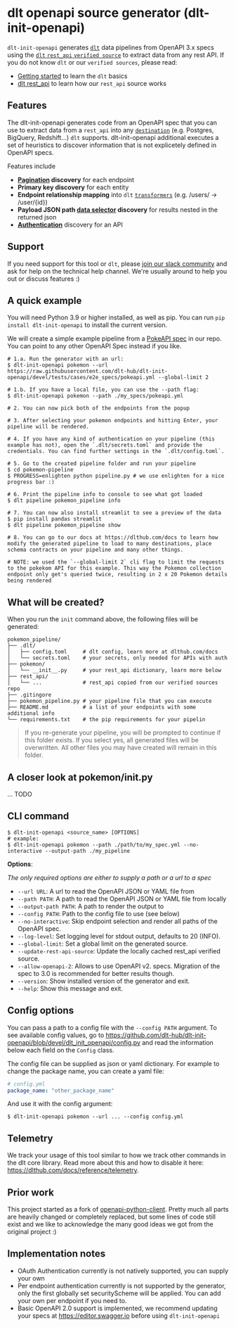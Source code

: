 # dlt openapi source generator (dlt-init-openapi)
`dlt-init-openapi` generates [`dlt`](https://dlthub.com/docs) data pipelines from OpenAPI 3.x specs using the [`dlt` `rest_api` `verified source`](https://dlthub.com/docs/dlt-ecosystem/verified-sources/rest_api) to extract data from any rest API. If you do not know `dlt` or our `verified sources`, please read:

* [Getting started](https://dlthub.com/docs/getting-started) to learn the `dlt` basics
* [dlt rest_api](https://dlthub.com/docs/dlt-ecosystem/verified-sources/rest_api) to learn how our `rest_api` source works


## Features
The dlt-init-openapi generates code from an OpenAPI spec that you can use to extract data from a `rest_api` into any [`destination`](https://dlthub.com/docs/dlt-ecosystem/destinations/) (e.g. Postgres, BigQuery, Redshift...) `dlt` supports. dlt-init-openapi additional executes a set of heuristics to discover information that is not explicetely defined in OpenAPI specs.

Features include

* **[Pagination](https://dlthub.com/docs/dlt-ecosystem/verified-sources/rest_api#pagination) discovery** for each endpoint
* **Primary key discovery** for each entity
* **Endpoint relationship mapping** into `dlt` [`transformers`](https://dlthub.com/docs/general-usage/resource#process-resources-with-dlttransformer) (e.g. /users/ -> /user/{id})
* **Payload JSON path [data selector](https://dlthub.com/docs/dlt-ecosystem/verified-sources/rest_api#data-selection) discovery** for results nested in the returned json
* **[Authentication](https://dlthub.com/docs/dlt-ecosystem/verified-sources/rest_api#authentication)** discovery for an API


## Support
If you need support for this tool or `dlt`, please [join our slack community](https://dlthub.com/community) and ask for help on the technical help channel. We're usually around to help you out or discuss features :)

## A quick example

You will need Python 3.9 or higher installed, as well as pip. You can run `pip install dlt-init-openapi` to install the current version.

We will create a simple example pipeline from a [PokeAPI spec](https://pokeapi.co/) in our repo. You can point to any other OpenAPI Spec instead if you like.

```console
# 1.a. Run the generator with an url:
$ dlt-init-openapi pokemon --url https://raw.githubusercontent.com/dlt-hub/dlt-init-openapi/devel/tests/cases/e2e_specs/pokeapi.yml --global-limit 2

# 1.b. If you have a local file, you can use the --path flag:
$ dlt-init-openapi pokemon --path ./my_specs/pokeapi.yml

# 2. You can now pick both of the endpoints from the popup

# 3. After selecting your pokemon endpoints and hitting Enter, your pipeline will be rendered.

# 4. If you have any kind of authentication on your pipeline (this example has not), open the `.dlt/secrets.toml` and provide the credentials. You can find further settings in the `.dlt/config.toml`.

# 5. Go to the created pipeline folder and run your pipeline
$ cd pokemon-pipeline
$ PROGRESS=enlighten python pipeline.py # we use enlighten for a nice progress bar :)

# 6. Print the pipeline info to console to see what got loaded
$ dlt pipeline pokemon_pipeline info

# 7. You can now also install streamlit to see a preview of the data
$ pip install pandas streamlit
$ dlt pipeline pokemon_pipeline show

# 8. You can go to our docs at https://dlthub.com/docs to learn how modify the generated pipeline to load to many destinations, place schema contracts on your pipeline and many other things.

# NOTE: we used the `--global-limit 2` cli flag to limit the requests to the pokekom API for this example. This way the Pokemon collection endpoint only get's queried twice, resulting in 2 x 20 Pokemon details being rendered
```

## What will be created?

When you run the `init` command above, the following files will be generated:

```
pokemon_pipeline/
├── .dlt/
│   ├── config.toml     # dlt config, learn more at dlthub.com/docs
│   └── secrets.toml    # your secrets, only needed for APIs with auth
├── pokemon/
│   └── __init__.py     # your rest_api dictionary, learn more below
├── rest_api/
│   └── ...             # rest_api copied from our verified sources repo
├── .gitingore
├── pokemon_pipeline.py # your pipeline file that you can execute
├── README.md           # a list of your endpoints with some additional info
└── requirements.txt    # the pip requirements for your pipelin
```

> If you re-generate your pipeline, you will be prompted to continue if this folder exists. If you select yes, all generated files will be overwritten. All other files you may have created will remain in this folder.

## A closer look at pokemon/__init__.py

... TODO

## CLI command

```console
$ dlt-init-openapi <source_name> [OPTIONS]
# example:
$ dlt-init-openapi pokemon --path ./path/to/my_spec.yml --no-interactive --output-path ./my_pipeline
```

**Options**:

_The only required options are either to supply a path or a url to a spec_

- `--url URL`: A url to read the OpenAPI JSON or YAML file from
- `--path PATH`: A path to read the OpenAPI JSON or YAML file from locally
- `--output-path PATH`: A path to render the output to
- `--config PATH`: Path to the config file to use (see below)
- `--no-interactive`: Skip endpoint selection and render all paths of the OpenAPI spec.
- `--log-level`: Set logging level for stdout output, defaults to 20 (INFO).
- `--global-limit`: Set a global limit on the generated source.
- `--update-rest-api-source`: Update the locally cached rest_api verified source.
- `--allow-openapi-2`: Allows to use OpenAPI v2. specs. Migration of the spec to 3.0 is recommended for better results though.
- `--version`: Show installed version of the generator and exit.
- `--help`: Show this message and exit.

## Config options
You can pass a path to a config file with the `--config PATH` argument. To see available config values, go to https://github.com/dlt-hub/dlt-init-openapi/blob/devel/dlt_init_openapi/config.py and read the information below each field on the `Config` class.

The config file can be supplied as json or yaml dictionary. For example to change the package name, you can create a yaml file:

```yaml
# config.yml
package_name: "other_package_name"
```

And use it with the config argument:

```console
$ dlt-init-openapi pokemon --url ... --config config.yml
```

## Telemetry
We track your usage of this tool similar to how we track other commands in the dlt core library. Read more about this and how to disable it here: https://dlthub.com/docs/reference/telemetry.

## Prior work
This project started as a fork of [openapi-python-client](https://github.com/openapi-generators/openapi-python-client). Pretty much all parts are heavily changed or completely replaced, but some lines of code still exist and we like to acknowledge the many good ideas we got from the original project :)

## Implementation notes
* OAuth Authentication currently is not natively supported, you can supply your own
* Per endpoint authentication currently is not supported by the generator, only the first globally set securityScheme will be applied. You can add your own per endpoint if you need to.
* Basic OpenAPI 2.0 support is implemented, we recommend updating your specs at https://editor.swagger.io before using `dlt-init-openapi`